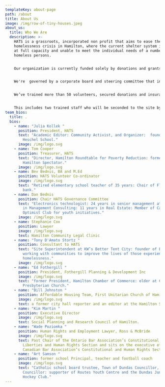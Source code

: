 ```yaml
---
templateKey: about-page
path: /about
title: About Us
image: /img/row-of-tiny-houses.jpeg
about_us:
  title: Who We Are
  description: >-
    HATS is a grassroots, incorporated non profit that aims to ease the
    homelessness crisis in Hamilton, where the current shelter system is often
    at full capacity and unable to meet the individual needs of a number of
    homeless persons.


    Our organization is currently funded solely by donations and grants. 


    We're  governed by a corporate board and steering committee that includes professionals with years of non-profit experience, serving the unhoused and marginalized members of the Hamilton community.


    We’ve trained more than 50 volunteers, secured donations and insurance, and coordinated support service delivery with existing agencies.


    This includes two trained staff who will be seconded to the site by Wesley Urban Ministries.
team_bios:
  title: .
  bios:
    - name: "Julia Kollek "
      position: President, HATS
      text: "Academic Editor: Community Activist, and Organizer:  founder, Kehila
        Heschel School."
      image: /img/logo.svg
    - name: Tom Cooper
      position: Treasurer, HATS
      text: "Director, Hamilton Roundtable for Poverty Reduction: former columnist,
        Hamilton Spectator."
      image: /img/logo.svg
    - name: Bev Bednis, BA and M.Ed
      position: HATS Volunteer Co-ordinator
      image: /img/logo.svg
      text: "Retired elementary school teacher of 35 years: Chair of Flamborough food
        bank."
    - name: Dan Bednis
      position: Chair HATS Governance Committee
      text: "Electronics technologist: 24 years in senior management at BELL: 15 years
        in Management Consulting: 11 years in Real Estate: Member of Carlisle
        Optimist Club for youth initiatives."
      image: /img/logo.svg
    - name: Stephanie Cox
      position: Lawyer
      image: /img/logo.svg
      text: Hamilton Community Legal Clinic
    - name: "Tony D'Amato Stortz "
      position: Consultant to HATS
      text: "Site Superintendent at KW’s Better Tent City: founder of BetterStreet,
        working with communities to improve the lives of those experiencing
        homelessness."
      image: /img/logo.svg
    - name: "Ed Fothergill "
      position: President, Fothergill Planning & Development Inc
      image: /img/logo.svg
      text: "former President, Hamilton Chamber of Commerce: elder at Chedoke
        Presbyterian Church."
    - name: "Bill Johnston "
      position: Affordable Housing Team, First Unitarian Church of Hamilton
      image: /img/logo.svg
      text: a former city hall reporter and an editor at the Hamilton Spectator.
    - name: "Kim Martin "
      position: Executive Director
      image: /img/logo.svg
      text: Social Planning and Research Council of Hamilton.
    - name: "Wade Poziomka "
      position: Human Rights and Employment Lawyer, Ross & McBride
      image: /img/logo.svg
      text: Past Chair of the Ontario Bar Association’s Constitutional, Civil
        Liberties and Human Rights Section and sits on the executive of the
        Canadian Bar Association’s Constitutional and Human Rights Section.
    - name: "Art Samson "
      position: former school Principal, teacher and football coach
      image: /img/logo.svg
      text: "Catholic school board trustee, Town of Dundas Councillor, Hamilton City
        Councillor: supporter of Routes Youth Centre and the Dundas Junior
        Hockey Club."
---
```

